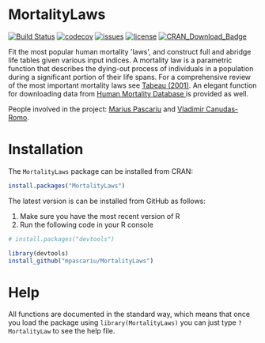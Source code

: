 # MortalityLaws
[![Build Status](https://travis-ci.org/mpascariu/MortalityLaws.svg?branch=master)](https://travis-ci.org/mpascariu/MortalityLaws)
[![codecov](https://codecov.io/github/mpascariu/MortalityLaws/branch/master/graphs/badge.svg)](https://codecov.io/github/mpascariu/MortalityLaws)
[![issues](https://img.shields.io/github/issues-raw/mpascariu/MortalityLaws.svg)]()
[![license](https://img.shields.io/github/license/mpascariu/MortalityLaws.svg)]()
[![CRAN\_Download\_Badge](http://cranlogs.r-pkg.org/badges/grand-total/MortalityLaws)](http://cran.r-project.org/package=MortalityLaws)


Fit the most popular human mortality 'laws', and construct full and abridge life tables given various input indices. A mortality law is a parametric function that describes the dying-out process of individuals in a population during a significant portion of their 
life spans. For a comprehensive review of the most important mortality laws see [Tabeau (2001)](https://doi.org/10.1007/0-306-47562-6_1). An elegant function for downloading data from [Human Mortality Database ](http://www.mortality.org) is provided as well.  


People involved in the project:
[Marius Pascariu](http://findresearcher.sdu.dk:8080/portal/da/person/mpascariu) and
[Vladimir Canudas-Romo](https://researchers.anu.edu.au/researchers/canudas-romo-v).

Installation
============

The ```MortalityLaws``` package can be installed from CRAN:

```r
install.packages("MortalityLaws")
```

The latest version is can be installed from GitHub as follows:
1. Make sure you have the most recent version of R
2. Run the following code in your R console 

```r
# install.packages("devtools")

library(devtools)
install_github("mpascariu/MortalityLaws")
```

Help
===============
All functions are documented in the standard way, which means that 
once you load the package using ```library(MortalityLaws)```
you can just type ```?MortalityLaw``` to see the help file. 

